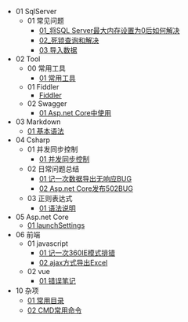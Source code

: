 - 01 SqlServer		
  - 01 常见问题		
    - [01_将SQL Server最大内存设置为0后如何解决](\01%20SqlServer\01%20常见问题\01_将SQL%20Server最大内存设置为0后如何解决.md)
    - [02_死锁查询和解决](\01%20SqlServer\01%20常见问题\02_死锁查询和解决.md)
    - [03 导入数据](\01%20SqlServer\01%20常见问题\03%20导入数据.md)
- 02 Tool		
  - 00 常用工具		
    - [01 常用工具](\02%20Tool\00%20常用工具\01%20常用工具.md)
  - 01 Fiddler		
    - [Fiddler](\02%20Tool\01%20Fiddler\Fiddler.md)
  - 02 Swagger		
    - [01 Asp.net Core中使用](\02%20Tool\02%20Swagger\01%20Asp.net%20Core中使用.md)
- 03 Markdown		
  - [01 基本语法](\03%20Markdown\01%20基本语法.md)
- 04 Csharp		
  - 01 并发同步控制		
    - [01 并发同步控制](\04%20Csharp\01%20并发同步控制\01%20并发同步控制.md)
  - 02 日常问题总结		
    - [01 记一次数据导出无响应BUG](\04%20Csharp\02%20日常问题总结\01%20记一次数据导出无响应BUG.md)
    - [02 Asp.net Core发布502BUG](\04%20Csharp\02%20日常问题总结\02%20Asp.net%20Core发布502BUG.md)
  - 03 正则表达式		
    - [01 语法说明](\04%20Csharp\03%20正则表达式\01%20语法说明.md)
- 05 Asp.net Core		
  - [01 launchSettings](\05%20Asp.net%20Core\01%20launchSettings.md)
- 06 前端		
  - 01 javascript		
    - [01 记一次360IE模式排错](\06%20前端\01%20javascript\01%20记一次360IE模式排错.md)
    - [02 ajax方式导出Excel](\06%20前端\01%20javascript\02%20ajax方式导出Excel.md)
  - 02 vue		
    - [01 错误笔记](\06%20前端\02%20vue\01%20错误笔记.md)
- 10 杂项		
  - [01 常用目录](\10%20杂项\01%20常用目录.md)
  - [02 CMD常用命令](\10%20杂项\02%20CMD常用命令.md)
